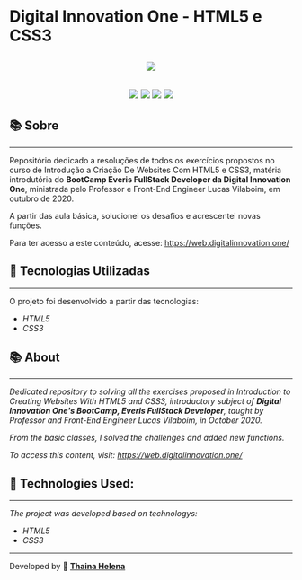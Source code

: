 <h1> 
    Digital Innovation One - HTML5 e CSS3
</h1>

<h2 align="center">
<img src="https://portalidea.com.br/cursos/ef7261393731d06e60964b5c3cccd55f.jpg">
</h2>

<h2 align="center">
    <a href="https://www.facebook.com/digitalinnovationone" target="_blank"><img class="link" src="https://i.imgur.com/s9wDAAI.png?1"></a> <a href="https://www.youtube.com/results?search_query=digital+innovation+one" target="_blank"><img class="link" src="https://i.imgur.com/zG40AZC.png?1"></a> <a href="https://twitter.com/dio4tech" target="_blank"><img class="link" src="https://i.imgur.com/0Xfla8g.png?1"></a> <a href="https://web.digitalinnovation.one/" target="_blank"><img class="link" src="https://i.imgur.com/skUash9.png?1"></a>
</h2>

## 📚 Sobre
------------
Repositório dedicado a resoluções de todos os exercícios propostos no curso de Introdução a Criação De Websites Com HTML5 e CSS3, matéria introdutória do **BootCamp Everis FullStack Developer da Digital Innovation One**, ministrada pelo Professor e Front-End Engineer Lucas Vilaboim, em outubro de 2020.

A partir das aula básica, solucionei os desafios e acrescentei novas funções.

Para ter acesso a este conteúdo, acesse: https://web.digitalinnovation.one/                                   

## 🚀 Tecnologias Utilizadas
------------
O projeto foi desenvolvido a partir das tecnologias:

- *HTML5*
- *CSS3*


## 📚 About
------------
*Dedicated repository to solving all the exercises proposed in Introduction to Creating Websites With HTML5 and CSS3, introductory subject of **Digital Innovation One's BootCamp, Everis FullStack Developer**, taught by Professor and Front-End Engineer Lucas Vilaboim, in October 2020.*

*From the basic classes, I solved the challenges and added new functions.*

*To access this content, visit: https://web.digitalinnovation.one/*                                  


## 🚀 Technologies Used:
------------
*The project was developed based on technologys:*

- *HTML5*
- *CSS3*

--------------

Developed by 🍁 [**Thaina Helena**](https://github.com/Thainahelena)